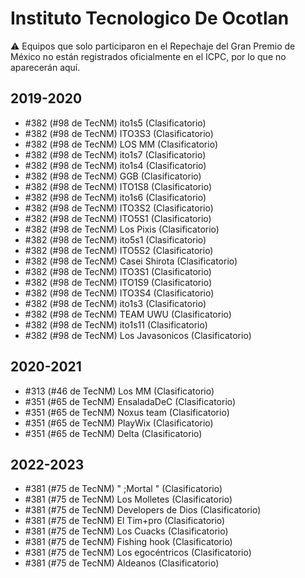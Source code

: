 # Instituto Tecnologico De Ocotlan

:warning: Equipos que solo participaron en el Repechaje del Gran Premio de México no están registrados oficialmente en el ICPC, por lo que no aparecerán aquí.

## 2019-2020

- #382 (#98 de TecNM) ito1s5 (Clasificatorio)
- #382 (#98 de TecNM) ITO3S3 (Clasificatorio)
- #382 (#98 de TecNM) LOS MM (Clasificatorio)
- #382 (#98 de TecNM) ito1s7 (Clasificatorio)
- #382 (#98 de TecNM) ito1s4 (Clasificatorio)
- #382 (#98 de TecNM) GGB (Clasificatorio)
- #382 (#98 de TecNM) ITO1S8 (Clasificatorio)
- #382 (#98 de TecNM) ito1s6 (Clasificatorio)
- #382 (#98 de TecNM) ITO3S2 (Clasificatorio)
- #382 (#98 de TecNM) ITO5S1 (Clasificatorio)
- #382 (#98 de TecNM) Los Pixis (Clasificatorio)
- #382 (#98 de TecNM) ito5s1 (Clasificatorio)
- #382 (#98 de TecNM) ITO5S2 (Clasificatorio)
- #382 (#98 de TecNM) Casei Shirota (Clasificatorio)
- #382 (#98 de TecNM) ITO3S1 (Clasificatorio)
- #382 (#98 de TecNM) ITO1S9 (Clasificatorio)
- #382 (#98 de TecNM) ITO3S4 (Clasificatorio)
- #382 (#98 de TecNM) ito1s3 (Clasificatorio)
- #382 (#98 de TecNM) TEAM UWU (Clasificatorio)
- #382 (#98 de TecNM) ito1s11 (Clasificatorio)
- #382 (#98 de TecNM) Los Javasonicos (Clasificatorio)

## 2020-2021

- #313 (#46 de TecNM) Los MM (Clasificatorio)
- #351 (#65 de TecNM) EnsaladaDeC (Clasificatorio)
- #351 (#65 de TecNM) Noxus team (Clasificatorio)
- #351 (#65 de TecNM) PlayWix (Clasificatorio)
- #351 (#65 de TecNM) Delta (Clasificatorio)

## 2022-2023

- #381 (#75 de TecNM) " ;Mortal " (Clasificatorio)
- #381 (#75 de TecNM) Los Molletes (Clasificatorio)
- #381 (#75 de TecNM) Developers de Dios (Clasificatorio)
- #381 (#75 de TecNM) El Tim+pro (Clasificatorio)
- #381 (#75 de TecNM) Los Cuacks (Clasificatorio)
- #381 (#75 de TecNM) Fishing hook (Clasificatorio)
- #381 (#75 de TecNM) Los egocéntricos (Clasificatorio)
- #381 (#75 de TecNM) Aldeanos (Clasificatorio)


